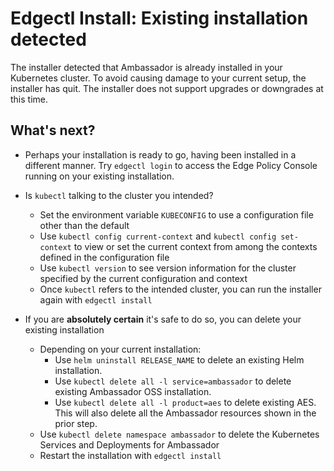 # Edgectl Install: Existing installation detected

The installer detected that Ambassador is already installed in your Kubernetes cluster.
To avoid causing damage to your current setup, the installer has quit. The installer does
not support upgrades or downgrades at this time.

## What's next?

* Perhaps your installation is ready to go, having been installed in a different manner.
Try `edgectl login` to access the Edge Policy Console running on your existing installation.

* Is `kubectl` talking to the cluster you intended?
  * Set the environment variable `KUBECONFIG` to use a configuration file other than the default
  * Use `kubectl config current-context` and `kubectl config set-context` to view or set the current context from among the contexts defined in the configuration file
  * Use `kubectl version` to see version information for the cluster specified by the current configuration and context
  * Once `kubectl` refers to the intended cluster, you can run the installer again with `edgectl install`

* If you are **absolutely certain** it's safe to do so, you can delete your existing installation
  * Depending on your current installation:
    * Use `helm uninstall RELEASE_NAME` to delete an existing Helm installation.
    * Use `kubectl delete all -l service=ambassador` to delete existing Ambassador OSS installation. 
    * Use `kubectl delete all -l product=aes` to delete existing AES.
    This will also delete all the Ambassador resources shown in the prior step.
  * Use `kubectl delete namespace ambassador` to delete the Kubernetes Services and Deployments for Ambassador
  * Restart the installation with `edgectl install`
